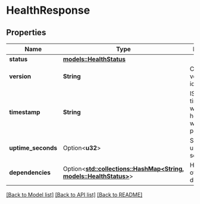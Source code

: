 # HealthResponse

## Properties

Name | Type | Description | Notes
------------ | ------------- | ------------- | -------------
**status** | [**models::HealthStatus**](HealthStatus.md) |  | 
**version** | **String** | Current API version identifier | 
**timestamp** | **String** | ISO 8601 timestamp when the health check was performed | 
**uptime_seconds** | Option<**u32**> | Service uptime in seconds | [optional]
**dependencies** | Option<[**std::collections::HashMap<String, models::HealthStatus>**](HealthStatus.md)> | Health status of external dependencies | [optional]

[[Back to Model list]](../README.md#documentation-for-models) [[Back to API list]](../README.md#documentation-for-api-endpoints) [[Back to README]](../README.md)


